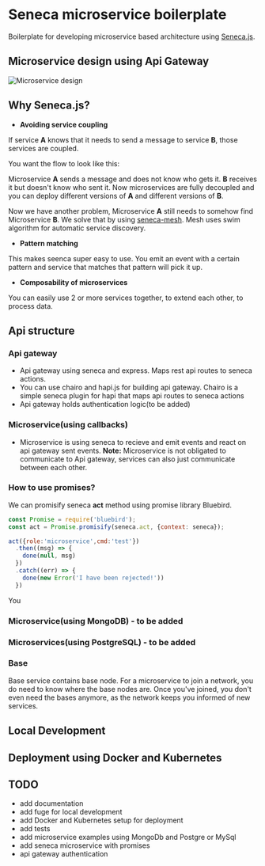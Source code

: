 # Seneca microservice boilerplate

Boilerplate for developing microservice based architecture using [Seneca.js](http://senecajs.org/).

## Microservice design using Api Gateway

![Microservice design](./docs/images/microservice.png)


## Why Seneca.js?

- **Avoiding service coupling**

If service **A** knows that it needs to send a message to service **B**, those services are coupled.

You want the flow to look like this:

Microservice **A** sends a message and does not know who gets it. **B** receives it but doesn't know who sent it.
Now microservices are fully decoupled and you can deploy different versions of **A** and different versions of **B**.

Now we have another problem, Microservice **A** still needs to somehow find Microservice **B**.
We solve that by using [seneca-mesh](https://github.com/senecajs/seneca-mesh).
Mesh uses swim algorithm for automatic service discovery.

- **Pattern matching**

This makes seenca super easy to use. You emit an event with a certain pattern and service that matches that pattern
will pick it up.

- **Composability of microservices**

You can easily use  2 or more services together, to extend each other, to process data.

## Api structure

### Api gateway

- Api gateway using seneca and express. Maps rest api routes to seneca actions.
- You can use chairo and hapi.js for building api gateway. Chairo is a simple seneca plugin for hapi that maps
api routes to seneca actions
- Api gateway holds authentication logic(to be added)

### Microservice(using callbacks)

- Microservice is using seneca to recieve and emit events and react on api gateway sent events.
**Note:** Microservice is not obligated to communicate to Api gateway, services can also just communicate between
each other.

### How to use promises?

We can promisify seneca **act** method using promise library Bluebird.

```javascript
const Promise = require('bluebird');
const act = Promise.promisify(seneca.act, {context: seneca});

act({role:'microservice',cmd:'test'})
  .then((msg) => {
    done(null, msg)
  })
  .catch((err) => {
    done(new Error('I have been rejected!'))
  })
```
You

### Microservice(using MongoDB) - to be added

### Microservices(using PostgreSQL) - to be added

### Base

Base service contains base node.
For a microservice to join a network, you do need to know where the base nodes are.
Once you've joined, you don't even need the bases anymore, as the network keeps you informed of new services.

## Local Development


## Deployment using Docker and Kubernetes


## TODO

- add documentation
- add fuge for local development
- add Docker and Kubernetes setup for deployment
- add tests
- add microservice examples using MongoDb and Postgre or MySql
- add seneca microservice with promises
- api gateway authentication
